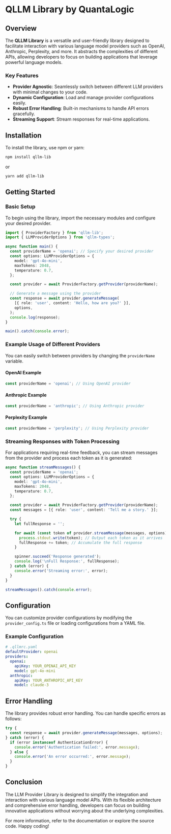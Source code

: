 # QLLM Library by QuantaLogic

## Overview

The **QLLM Library** is a versatile and user-friendly library designed to facilitate interaction with various language model providers such as OpenAI, Anthropic, Perplexity, and more. It abstracts the complexities of different APIs, allowing developers to focus on building applications that leverage powerful language models.

### Key Features

- **Provider Agnostic**: Seamlessly switch between different LLM providers with minimal changes to your code.
- **Dynamic Configuration**: Load and manage provider configurations easily.
- **Robust Error Handling**: Built-in mechanisms to handle API errors gracefully.
- **Streaming Support**: Stream responses for real-time applications.

## Installation

To install the library, use npm or yarn:

```bash
npm install qllm-lib
```

or

```bash
yarn add qllm-lib
```

## Getting Started

### Basic Setup

To begin using the library, import the necessary modules and configure your desired provider.

```typescript
import { ProviderFactory } from 'qllm-lib';
import { LLMProviderOptions } from 'qllm-types';

async function main() {
  const providerName = 'openai'; // Specify your desired provider
  const options: LLMProviderOptions = {
    model: 'gpt-4o-mini',
    maxTokens: 2048,
    temperature: 0.7,
  };

  const provider = await ProviderFactory.getProvider(providerName);

  // Generate a message using the provider
  const response = await provider.generateMessage(
    [{ role: 'user', content: 'Hello, how are you?' }],
    options,
  );
  console.log(response);
}

main().catch(console.error);
```

### Example Usage of Different Providers

You can easily switch between providers by changing the `providerName` variable.

#### OpenAI Example

```typescript
const providerName = 'openai'; // Using OpenAI provider
```

#### Anthropic Example

```typescript
const providerName = 'anthropic'; // Using Anthropic provider
```

#### Perplexity Example

```typescript
const providerName = 'perplexity'; // Using Perplexity provider
```

### Streaming Responses with Token Processing

For applications requiring real-time feedback, you can stream messages from the provider and process each token as it is generated:

```typescript
async function streamMessages() {
  const providerName = 'openai';
  const options: LLMProviderOptions = {
    model: 'gpt-4o-mini',
    maxTokens: 2048,
    temperature: 0.7,
  };

  const provider = await ProviderFactory.getProvider(providerName);
  const messages = [{ role: 'user', content: 'Tell me a story.' }];

  try {
    let fullResponse = '';

    for await (const token of provider.streamMessage(messages, options)) {
      process.stdout.write(token); // Output each token as it arrives
      fullResponse += token; // Accumulate the full response
    }

    spinner.succeed('Response generated');
    console.log('\nFull Response:', fullResponse);
  } catch (error) {
    console.error('Streaming error:', error);
  }
}

streamMessages().catch(console.error);
```

## Configuration

You can customize provider configurations by modifying the `provider_config.ts` file or loading configurations from a YAML file.

### Example Configuration

```yaml
# .qllmrc.yaml
defaultProvider: openai
providers:
  openai:
    apiKey: YOUR_OPENAI_API_KEY
    model: gpt-4o-mini
  anthropic:
    apiKey: YOUR_ANTHROPIC_API_KEY
    model: claude-3
```

## Error Handling

The library provides robust error handling. You can handle specific errors as follows:

```typescript
try {
  const response = await provider.generateMessage(messages, options);
} catch (error) {
  if (error instanceof AuthenticationError) {
    console.error('Authentication failed:', error.message);
  } else {
    console.error('An error occurred:', error.message);
  }
}
```

## Conclusion

The LLM Provider Library is designed to simplify the integration and interaction with various language model APIs. With its flexible architecture and comprehensive error handling, developers can focus on building innovative applications without worrying about the underlying complexities.

For more information, refer to the documentation or explore the source code. Happy coding!

